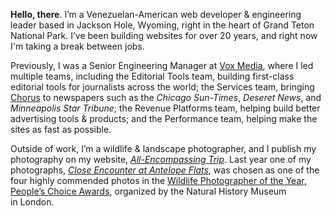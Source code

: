 **Hello, there**. I’m a Venezuelan-American web developer & engineering leader based in Jackson Hole, Wyoming, right in the heart of Grand Teton National Park. I’ve been building websites for over 20 years, and right now I'm taking a break between jobs.

Previously, I was a Senior Engineering Manager at [Vox Media][vm], where I led multiple teams, including the Editorial Tools team, building first-class editorial tools for journalists across the world; the Services team, bringing [Chorus][ch] to newspapers such as the _Chicago Sun-Times_, _Deseret News_, and _Minneapolis Star Tribune_; the Revenue Platforms team, helping build better advertising tools & products; and the Performance team, helping make the sites as fast as possible.

[vm]: https://www.voxmedia.com
[ch]: https://getchorus.voxmedia.com/

Outside of work, I’m a wildlife & landscape photographer, and I publish my photography on my website, _[All-Encompassing Trip][aet]_. Last year one of my photographs, _[Close Encounter at Antelope Flats][ce]_, was chosen as one of the four highly commended photos in the [Wildlife Photographer of the Year, People’s Choice Awards][wpy], organized by the Natural History Museum in&nbsp;London.

[aet]: https://www.allencompassingtrip.com
[ce]: https://www.allencompassingtrip.com/2619/close-encounter
[wpy]: https://www.nhm.ac.uk/wpy/gallery/2020-close-encounter
